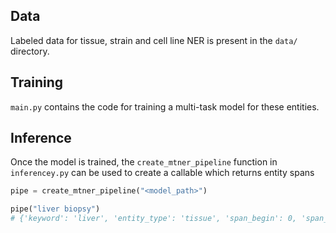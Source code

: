 ## Data

Labeled data for tissue, strain and cell line NER is present in the `data/` directory.

## Training

`main.py` contains the code for training a multi-task model for these entities.

## Inference

Once the model is trained, the `create_mtner_pipeline` function in `inferencey.py` can be used to create a callable which returns entity spans

```python
pipe = create_mtner_pipeline("<model_path>")

pipe("liver biopsy")
# {'keyword': 'liver', 'entity_type': 'tissue', 'span_begin': 0, 'span_end': 5}
```
